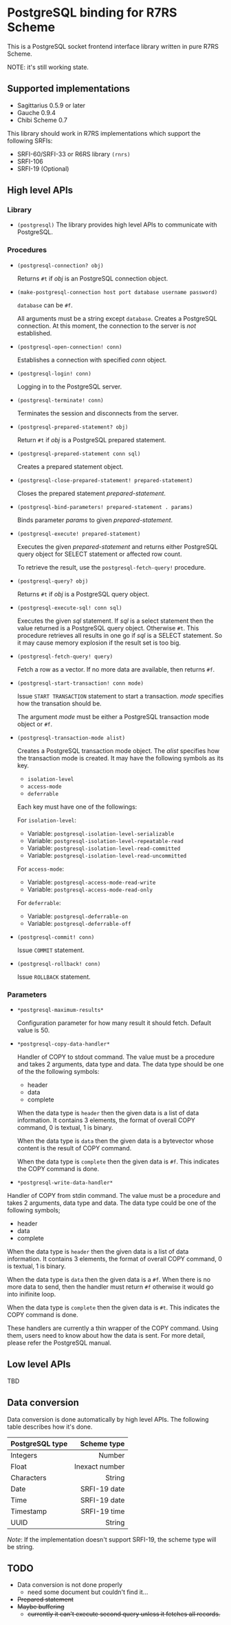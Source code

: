 PostgreSQL binding for R7RS Scheme
==================================

This is a PostgreSQL socket frontend interface library written in pure
R7RS Scheme.

NOTE: it's still working state.


Supported implementations
-------------------------

- Sagittarius 0.5.9 or later
- Gauche 0.9.4
- Chibi Scheme 0.7

This library should work in R7RS implementations which support
the following SRFIs:

- SRFI-60/SRFI-33 or R6RS library `(rnrs)`
- SRFI-106
- SRFI-19 (Optional)


High level APIs
---------------

### Library

- `(postgresql)` The library provides high level APIs to communicate
  with PostgreSQL.


### Procedures

- `(postgresql-connection? obj)`

  Returns `#t` if _obj_ is an PostgreSQL connection object.


-  `(make-postgresql-connection host port database username password)`

   `database` can be `#f`.

   All arguments must be a string except `database`. Creates a
   PostgreSQL connection. At this moment, the connection to the server
   is *not* established.


- `(postgresql-open-connection! conn)`

  Establishes a connection with specified _conn_ object.


- `(postgresql-login! conn)`

  Logging in to the PostgreSQL server.


- `(postgresql-terminate! conn)`

  Terminates the session and disconnects from the server.


- `(postgresql-prepared-statement? obj)`

  Return `#t` if _obj_ is a PostgreSQL prepared statement.


- `(postgresql-prepared-statement conn sql)`

  Creates a prepared statement object.


- `(postgresql-close-prepared-statement! prepared-statement)`

  Closes the prepared statement _prepared-statement_.


- `(postgresql-bind-parameters! prepared-statement . params)`

  Binds parameter _params_ to given _prepared-statement_.


- `(postgresql-execute! prepared-statement)`

  Executes the given _prepared-statement_ and returns either
  PostgreSQL query object for SELECT statement or affected row count.

  To retrieve the result, use the `postgresql-fetch-query!` procedure.


- `(postgresql-query? obj)`

  Returns `#t` if _obj_ is a PostgreSQL query object.


- `(postgresql-execute-sql! conn sql)`

  Executes the given _sql_ statement. If _sql_ is a select statement
  then the value returned is a PostgreSQL query object. Otherwise
  `#t`.  This procedure retrieves all results in one go if _sql_ is a
  SELECT statement. So it may cause memory explosion if the result set
  is too big.


- `(postgresql-fetch-query! query)`

  Fetch a row as a vector. If no more data are available, then returns
  `#f`.


- `(postgresql-start-transaction! conn mode)`

  Issue `START TRANSACTION` statement to start a transaction.  _mode_
  specifies how the transation should be.

  The argument _mode_ must be either a PostgreSQL transaction mode
  object or `#f`.


- `(postgresql-transaction-mode alist)`

  Creates a PostgreSQL transaction mode object. The _alist_ specifies
  how the transaction mode is created. It may have the following
  symbols as its key.

  - `isolation-level`
  - `access-mode`
  - `deferrable`

  Each key must have one of the followings:

  For `isolation-level`:

  - Variable: `postgresql-isolation-level-serializable`
  - Variable: `postgresql-isolation-level-repeatable-read`
  - Variable: `postgresql-isolation-level-read-committed`
  - Variable: `postgresql-isolation-level-read-uncommitted`

  For `access-mode`:

  - Variable: `postgresql-access-mode-read-write`
  - Variable: `postgresql-access-mode-read-only`

  For `deferrable`:

  - Variable: `postgresql-deferrable-on`
  - Variable: `postgresql-deferrable-off`


- `(postgresql-commit! conn)`

  Issue `COMMIT` statement.


- `(postgresql-rollback! conn)`

  Issue `ROLLBACK` statement.

### Parameters
- `*postgresql-maximum-results*`

  Configuration parameter for how many result it should fetch. Default
  value is 50.


- `*postgresql-copy-data-handler*`

  Handler of COPY to stdout command. The value must be a procedure and
  takes 2 arguments, data type and data. The data type should be one
  of the the following symbols:

  - header
  - data
  - complete

  When the data type is `header` then the given data is a list of data
  information. It contains 3 elements, the format of overall COPY
  command, 0 is textual, 1 is binary.

  When the data type is `data` then the given data is a bytevector
  whose content is the result of COPY command.

  When the data type is `complete` then the given data is `#f`. This
  indicates the COPY command is done.


- `*postgresql-write-data-handler*`

 Handler of COPY from stdin command. The value must be a procedure and
 takes 2 arguments, data type and data. The data type could be one of
 the following symbols;

 - header
 - data
 - complete

  When the data type is `header` then the given data is a list of data
  information. It contains 3 elements, the format of overall COPY
  command, 0 is textual, 1 is binary.

  When the data type is `data` then the given data is a `#f`. When
  there is no more data to send, then the handler must return `#f`
  otherwise it would go into inifinite loop.

  When the data type is `complete` then the given data is `#t`. This indicates
  the COPY command is done.


  These handlers are currently a thin wrapper of the COPY
  command. Using them, users need to know about how the data is
  sent. For more detail, please refer the PostgreSQL manual.


Low level APIs
--------------

TBD


Data conversion
---------------

Data conversion is done automatically by high level APIs. The following table
describes how it's done.

| PostgreSQL type |     Scheme type      |
|:--------------- | --------------------:|
|   Integers      |   Number             |
|   Float         |   Inexact number     |
|   Characters    |   String             |
|   Date          |   SRFI-19 date       |
|   Time          |   SRFI-19 date       |
|   Timestamp     |   SRFI-19 time       |
|   UUID          |   String             |

_Note_: If the implementation doesn't support SRFI-19, the scheme type
will be string.


TODO
----

- Data conversion is not done properly
  - need some document but couldn't find it...
- ~~Prepared statement~~
- ~~Maybe buffering~~
  - ~~currently it can't execute second query unless it fetches all records.~~
